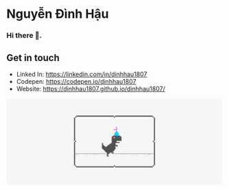 # Nguyễn Đình Hậu
### Hi there 👋. 

## Get in touch
- Linked In: https://linkedin.com/in/dinhhau1807
- Codepen: https://codepen.io/dinhhau1807
- Website: https://dinhhau1807.github.io/dinhhau1807/

![Hi, I'm Hau](https://raw.githubusercontent.com/dinhhau1807/dinhhau1807/main/dino.gif)

<!--
**dinhhau1807/dinhhau1807** is a ✨ _special_ ✨ repository because its `README.md` (this file) appears on your GitHub profile.

Here are some ideas to get you started:

- 🔭 I’m currently working on ...
- 🌱 I’m currently learning ...
- 👯 I’m looking to collaborate on ...
- 🤔 I’m looking for help with ...
- 💬 Ask me about ...
- 📫 How to reach me: ...
- 😄 Pronouns: ...
- ⚡ Fun fact: ...
-->

